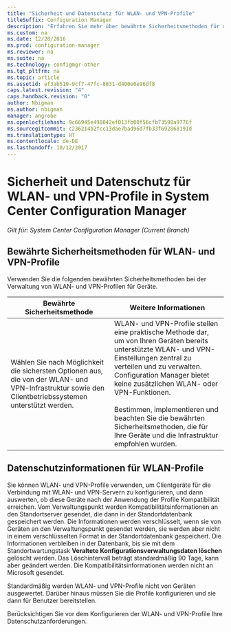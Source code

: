 ```yaml
---
title: "Sicherheit und Datenschutz für WLAN- und VPN-Profile"
titleSuffix: Configuration Manager
description: "Erfahren Sie mehr über bewährte Sicherheitsmethoden für die Verwaltung von WLAN- und VPN-Profilen für Geräte in System Center Configuration Manager."
ms.custom: na
ms.date: 12/28/2016
ms.prod: configuration-manager
ms.reviewer: na
ms.suite: na
ms.technology: configmgr-other
ms.tgt_pltfrm: na
ms.topic: article
ms.assetid: ef3ab519-9cf7-47fc-8831-d400e0e96df8
caps.latest.revision: "4"
caps.handback.revision: "0"
author: Nbigman
ms.author: nbigman
manager: angrobe
ms.openlocfilehash: 9c66945e498042ef013fb00f56cfb73598a9776f
ms.sourcegitcommit: c236214b2fcc13dae7bad96d7fb33f692868191d
ms.translationtype: HT
ms.contentlocale: de-DE
ms.lasthandoff: 10/12/2017
---
```

# <a name="security-and-privacy-for-wi-fi-and-vpn-profiles-in-system-center-configuration-manager"></a>Sicherheit und Datenschutz für WLAN- und VPN-Profile in System Center Configuration Manager

*Gilt für: System Center Configuration Manager (Current Branch)*

##  <a name="security-best-practices-for-wi-fi--and-vpn-profiles"></a>Bewährte Sicherheitsmethoden für WLAN- und VPN-Profile  
 Verwenden Sie die folgenden bewährten Sicherheitsmethoden bei der Verwaltung von WLAN- und VPN-Profilen für Geräte.  

|Bewährte Sicherheitsmethode|Weitere Informationen|  
|----------------------------|----------------------|  
|Wählen Sie nach Möglichkeit die sichersten Optionen aus, die von der WLAN- und VPN-Infrastruktur sowie den Clientbetriebssystemen unterstützt werden.|WLAN- und VPN-Profile stellen eine praktische Methode dar, um von Ihren Geräten bereits unterstützte WLAN- und VPN-Einstellungen zentral zu verteilen und zu verwalten. Configuration Manager bietet keine zusätzlichen WLAN- oder VPN-Funktionen.<br /><br /> Bestimmen, implementieren und beachten Sie die bewährten Sicherheitsmethoden, die für Ihre Geräte und die Infrastruktur empfohlen wurden.|  

## <a name="privacy-information-for-wi-fi-profiles"></a>Datenschutzinformationen für WLAN-Profile  
 Sie können WLAN- und VPN-Profile verwenden, um Clientgeräte für die Verbindung mit WLAN- und VPN-Servern zu konfigurieren, und dann auswerten, ob diese Geräte nach der Anwendung der Profile Kompatibilität erreichen. Vom Verwaltungspunkt werden Kompatibilitätsinformationen an den Standortserver gesendet, die dann in der Standortdatenbank gespeichert werden. Die Informationen werden verschlüsselt, wenn sie von Geräten an den Verwaltungspunkt gesendet werden, sie werden aber nicht in einem verschlüsselten Format in der Standortdatenbank gespeichert. Die Informationen verbleiben in der Datenbank, bis sie mit dem Standortwartungstask **Veraltete Konfigurationsverwaltungsdaten löschen** gelöscht werden. Das Löschintervall beträgt standardmäßig 90 Tage, kann aber geändert werden. Die Kompatibilitätsinformationen werden nicht an Microsoft gesendet.  

 Standardmäßig werden WLAN- und VPN-Profile nicht von Geräten ausgewertet. Darüber hinaus müssen Sie die Profile konfigurieren und sie dann für Benutzer bereitstellen.  

 Berücksichtigen Sie vor dem Konfigurieren der WLAN- und VPN-Profile Ihre Datenschutzanforderungen.  
